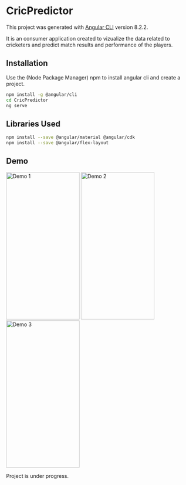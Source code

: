 # CricPredictor
This project was generated with [Angular CLI](https://github.com/angular/angular-cli) version 8.2.2.

It is an consumer application created to vizualize the data related to cricketers and predict match results and performance of the players.

## Installation
Use the  (Node Package Manager) npm to install angular cli and create a project.

```bash
npm install -g @angular/cli
cd CricPredictor
ng serve
```

## Libraries Used
```bash
npm install --save @angular/material @angular/cdk
npm install --save @angular/flex-layout 
```

## Demo
<div>
<img alt="Demo 1" width="200" height="400" src="https://user-images.githubusercontent.com/17957548/72949200-92a4a680-3d55-11ea-8bb0-741dc92b0f03.png">
<img alt="Demo 2" width="200" height="400" src="https://user-images.githubusercontent.com/17957548/72949431-3c843300-3d56-11ea-8f8c-b7c5773d43c7.png">
<img alt="Demo 3" width="200" height="400" src="https://user-images.githubusercontent.com/17957548/72949432-3c843300-3d56-11ea-8851-ae3bfb77f336.png">
</div>

Project is under progress.
